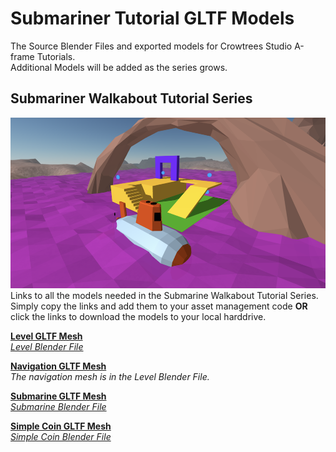 # Submariner Tutorial GLTF Models
 The Source Blender Files and exported models for Crowtrees Studio A-frame Tutorials.  
 Additional Models will be added as the series grows.  

## Submariner Walkabout Tutorial Series  
![Screenshot of finished Submariner Walkabout Level](https://github.com/CrowtreesStudio/A-frame-Tutorial-Models/blob/main/assets/image%20for%20github.png)  
Links to all the models needed in the Submarine Walkabout Tutorial Series. Simply copy the links and add them to your asset management code **OR** click the links to download the models to your local harddrive.  
  
**[Level GLTF Mesh](https://cdn.jsdelivr.net/gh/CrowtreesStudio/A-frame-Tutorial-Models@main/Submariner%20Walkabout%20GLTF%20Models/Level.glb)**  
*[Level Blender File](https://cdn.jsdelivr.net/gh/CrowtreesStudio/A-frame-Tutorial-Models@main/Submariner%20Walkabout%20GLTF%20Models/Level.glb)*  
  
**[Navigation GLTF Mesh](https://cdn.jsdelivr.net/gh/CrowtreesStudio/A-frame-Tutorial-Models@main/Submariner%20Walkabout%20GLTF%20Models/Navmesh.glb)**  
*The navigation mesh is in the Level Blender File.* 
  
**[Submarine GLTF Mesh](https://cdn.jsdelivr.net/gh/CrowtreesStudio/A-frame-Tutorial-Models@main/Submariner%20Walkabout%20GLTF%20Models/submarine.glb)**  
*[Submarine Blender File](https://cdn.jsdelivr.net/gh/CrowtreesStudio/A-frame-Tutorial-Models@main/Submariner%20Walkabout%20GLTF%20Models/submarine.blend)*  
    
**[Simple Coin GLTF Mesh](https://cdn.jsdelivr.net/gh/CrowtreesStudio/A-frame-Tutorial-Models@main/Submariner%20Walkabout%20GLTF%20Models/Simple_Coin.glb)**  
*[Simple Coin Blender File](https://cdn.jsdelivr.net/gh/CrowtreesStudio/A-frame-Tutorial-Models@main/Submariner%20Walkabout%20GLTF%20Models/Simple_Coin.blend)*  
  
